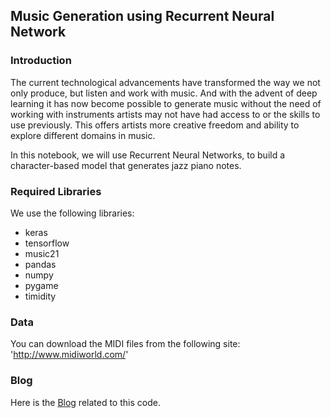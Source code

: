 ## Music Generation using Recurrent Neural Network

### Introduction

The current technological advancements have transformed the way we not only produce, but listen and work with music. And with the advent of deep learning it has now become possible to generate music without the need of working with instruments artists may not have had access to or the skills to use previously. This offers artists more creative freedom and ability to explore different domains in music.

In this notebook, we will use Recurrent Neural Networks, to build a character-based model that generates jazz piano notes.

### Required Libraries

We use the following libraries: 

- keras 
- tensorflow
- music21
- pandas 
- numpy
- pygame
- timidity

### Data

You can download the MIDI files from the following site: 'http://www.midiworld.com/'

### Blog 

Here is the [Blog](https://www.hackerearth.com/blog/machine-learning/jazz-music-using-deep-learning) related to this code. 
